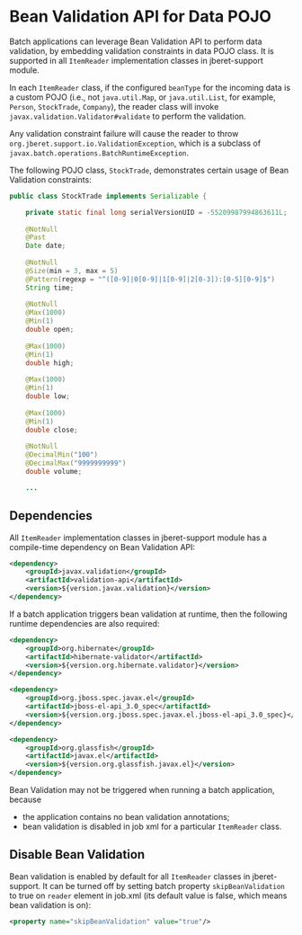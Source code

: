 # Bean Validation API for Data POJO
Batch applications can leverage Bean Validation API to perform data validation, by embedding validation constraints in data POJO class. It is supported in all `ItemReader` implementation classes in jberet-support module.

In each `ItemReader` class, if the configured `beanType` for the incoming data is a custom POJO (i.e., not `java.util.Map`, or `java.util.List`, for example, `Person`, `StockTrade`, `Company`), the reader class will invoke `javax.validation.Validator#validate` to perform the validation.

Any validation constraint failure will cause the reader to throw `org.jberet.support.io.ValidationException`, which is a subclass of `javax.batch.operations.BatchRuntimeException`.

The following POJO class, `StockTrade`, demonstrates certain usage of Bean Validation constraints:
```java
public class StockTrade implements Serializable {

    private static final long serialVersionUID = -55209987994863611L;
    
    @NotNull
    @Past
    Date date;
    
    @NotNull
    @Size(min = 3, max = 5)
    @Pattern(regexp = "^([0-9]|0[0-9]|1[0-9]|2[0-3]):[0-5][0-9]$")
    String time;
    
    @NotNull
    @Max(1000)
    @Min(1)
    double open;
    
    @Max(1000)
    @Min(1)
    double high;
    
    @Max(1000)
    @Min(1)
    double low;
    
    @Max(1000)
    @Min(1)
    double close;
    
    @NotNull
    @DecimalMin("100")
    @DecimalMax("9999999999")
    double volume;

    ...
```

## Dependencies
All `ItemReader` implementation classes in jberet-support module has a compile-time dependency on Bean Validation API:
```xml
<dependency>
    <groupId>javax.validation</groupId>
    <artifactId>validation-api</artifactId>
    <version>${version.javax.validation}</version>
</dependency>
```

If a batch application triggers bean validation at runtime, then the following runtime dependencies are also required:
```xml
<dependency>
    <groupId>org.hibernate</groupId>
    <artifactId>hibernate-validator</artifactId>
    <version>${version.org.hibernate.validator}</version>
</dependency>

<dependency>
    <groupId>org.jboss.spec.javax.el</groupId>
    <artifactId>jboss-el-api_3.0_spec</artifactId>
    <version>${version.org.jboss.spec.javax.el.jboss-el-api_3.0_spec}</version>
</dependency>

<dependency>
    <groupId>org.glassfish</groupId>
    <artifactId>javax.el</artifactId>
    <version>${version.org.glassfish.javax.el}</version>
</dependency>
```
Bean Validation may not be triggered when running a batch application, because
* the application contains no bean validation annotations;
* bean validation is disabled in job xml for a particular `ItemReader` class.
 
## Disable Bean Validation
Bean validation is enabled by default for all `ItemReader` classes in jberet-support. It can be turned off by setting batch property `skipBeanValidation` to true on `reader` element in job.xml (its default value is false, which means bean validation is on):
```xml
<property name="skipBeanValidation" value="true"/>
```



